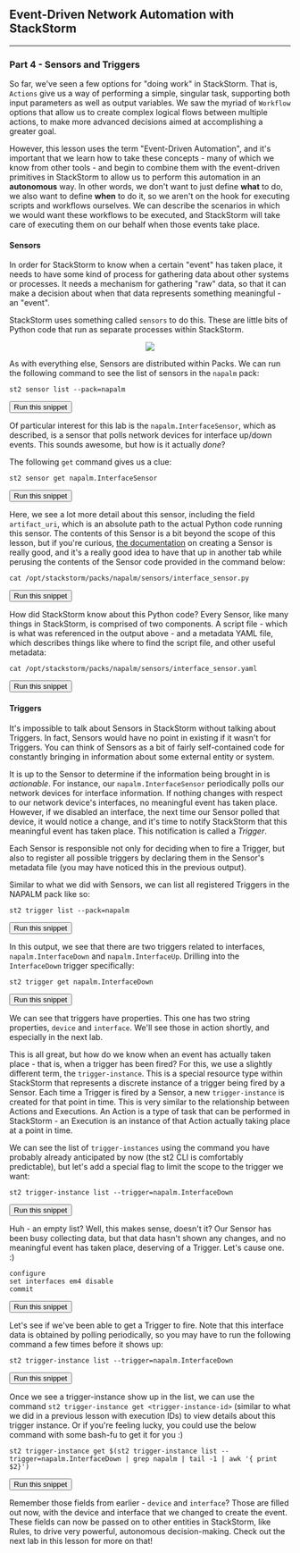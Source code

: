 ## Event-Driven Network Automation with StackStorm

---

### Part 4 - Sensors and Triggers

So far, we've seen a few options for "doing work" in StackStorm. That is, `Actions` give us a way of performing a simple, singular task, supporting both input parameters as well as output variables. We saw the myriad of `Workflow` options that allow us to create complex logical flows between multiple actions, to make more advanced decisions aimed at accomplishing a greater goal.

However, this lesson uses the term "Event-Driven Automation", and it's important that we learn how to take these concepts - many of which we know from other tools - 
and begin to combine them with the event-driven primitives in StackStorm to allow us to perform this automation in an **autonomous** way. In other words, we don't
want to just define **what** to do, we also want to define **when** to do it, so we aren't on the hook for executing scripts and workflows ourselves. We can describe the scenarios in which we would want these workflows to be executed, and StackStorm will take care of executing them on our behalf when those events take place.

#### Sensors

In order for StackStorm to know when a certain "event" has taken place, it needs to have some kind of process for gathering data about other systems or processes. It needs a mechanism for gathering "raw" data, so that it can make a decision about when that data represents something meaningful - an "event".

StackStorm uses something called `sensors` to do this. These are little bits of Python code that run as separate processes within StackStorm.

<div style="text-align:center;"><img src="https://raw.githubusercontent.com/nre-learning/antidote/master/lessons/lesson-15/sensors.png"></div>

As with everything else, Sensors are distributed within Packs. We can run the following command to see the list of sensors in the `napalm` pack:

```
st2 sensor list --pack=napalm
```
<button type="button" class="btn btn-primary btn-sm" onclick="runSnippetInTab('st2', 0)">Run this snippet</button>

Of particular interest for this lab is the `napalm.InterfaceSensor`, which as described, is a sensor that polls network devices for interface up/down events. This sounds awesome, but how is it actually *done*?

The following `get` command gives us a clue:

```
st2 sensor get napalm.InterfaceSensor
```
<button type="button" class="btn btn-primary btn-sm" onclick="runSnippetInTab('st2', 1)">Run this snippet</button>

Here, we see a lot more detail about this sensor, including the field `artifact_uri`, which is an absolute path to the actual Python code running this sensor. The contents of this Sensor is a bit beyond the scope of this lesson, but if you're curious, [the documentation](https://docs.stackstorm.com/sensors.html#creating-a-sensor) on creating a Sensor is really good, and it's a really good idea to have that up in another tab while perusing the contents of the Sensor code provided in the command below:

```
cat /opt/stackstorm/packs/napalm/sensors/interface_sensor.py
```
<button type="button" class="btn btn-primary btn-sm" onclick="runSnippetInTab('st2', 2)">Run this snippet</button>

How did StackStorm know about this Python code? Every Sensor, like many things in StackStorm, is comprised of two components. A script file - which is what was referenced in the output above - and a metadata YAML file, which describes things like where to find the script file, and other useful metadata:

```
cat /opt/stackstorm/packs/napalm/sensors/interface_sensor.yaml
```
<button type="button" class="btn btn-primary btn-sm" onclick="runSnippetInTab('st2', 3)">Run this snippet</button>

#### Triggers

It's impossible to talk about Sensors in StackStorm without talking about Triggers. In fact, Sensors would have no point in existing if it wasn't for Triggers. You can think of Sensors as a bit of fairly self-contained code for constantly bringing in information about some external entity or system.

It is up to the Sensor to determine if the information being brought in is *actionable*. For instance, our `napalm.InterfaceSensor` periodically polls our network devices for interface information. If nothing changes with respect to our network device's interfaces, no meaningful event has taken place. However, if we disabled an interface, the next time our Sensor polled that device, it would notice a change, and it's time to notify StackStorm that this meaningful event has taken place. This notification is called a *Trigger*.

Each Sensor is responsible not only for deciding when to fire a Trigger, but also to register all possible triggers by declaring them in the Sensor's metadata file (you may have noticed this in the previous output).

Similar to what we did with Sensors, we can list all registered Triggers in the NAPALM pack like so:

```
st2 trigger list --pack=napalm
```
<button type="button" class="btn btn-primary btn-sm" onclick="runSnippetInTab('st2', 4)">Run this snippet</button>

In this output, we see that there are two triggers related to interfaces, `napalm.InterfaceDown` and `napalm.InterfaceUp`. Drilling into the `InterfaceDown` trigger specifically:

```
st2 trigger get napalm.InterfaceDown
```
<button type="button" class="btn btn-primary btn-sm" onclick="runSnippetInTab('st2', 5)">Run this snippet</button>

We can see that triggers have properties. This one has two string properties, `device` and `interface`. We'll see those in action shortly, and especially in the next lab.

This is all great, but how do we know when an event has actually taken place - that is, when a trigger has been fired? For this, we use a slightly different term, the `trigger-instance`. This is a special resource type within StackStorm that represents a discrete instance of a trigger being fired by a Sensor. Each time a Trigger is fired by a Sensor, a new `trigger-instance` is created for that point in time. This is very similar to the relationship between Actions and Executions. An Action is a type of task that can be performed in StackStorm - an Execution is an instance of that Action actually taking place at a point in time.

We can see the list of `trigger-instances` using the command you have probably already anticipated by now (the st2 CLI is comfortably predictable), but let's add a special flag to limit the scope to the trigger we want:

```
st2 trigger-instance list --trigger=napalm.InterfaceDown
```
<button type="button" class="btn btn-primary btn-sm" onclick="runSnippetInTab('st2', 6)">Run this snippet</button>

Huh - an empty list? Well, this makes sense, doesn't it? Our Sensor has been busy collecting data, but that data hasn't shown any changes, and no meaningful event has taken place, deserving of a Trigger. Let's cause one. :)

```
configure
set interfaces em4 disable
commit
```
<button type="button" class="btn btn-primary btn-sm" onclick="runSnippetInTab('vqfx1', 7)">Run this snippet</button>

Let's see if we've been able to get a Trigger to fire. Note that this interface data is obtained by polling periodically,
so you may have to run the following command a few times before it shows up:

```
st2 trigger-instance list --trigger=napalm.InterfaceDown
```
<button type="button" class="btn btn-primary btn-sm" onclick="runSnippetInTab('st2', 8)">Run this snippet</button>

Once we see a trigger-instance show up in the list, we can use the command `st2 trigger-instance get <trigger-instance-id>` (similar to what we did in a previous lesson with execution IDs) to view details about this trigger instance.
Or if you're feeling lucky, you could use the below command with some bash-fu to get it for you :)

```
st2 trigger-instance get $(st2 trigger-instance list --trigger=napalm.InterfaceDown | grep napalm | tail -1 | awk '{ print $2}')
```
<button type="button" class="btn btn-primary btn-sm" onclick="runSnippetInTab('st2', 9)">Run this snippet</button>

Remember those fields from earlier - `device` and `interface`? Those are filled out now, with the device and interface that we changed to create the event. These fields can now be passed on to other entities in StackStorm, like Rules, to drive very powerful, autonomous decision-making. Check out the next lab in this lesson for more on that!
